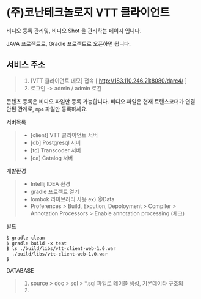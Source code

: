 # (주)코난테크놀로지 VTT 클라이언트

비디오 등록 관리및, 비디오 Shot 을 관리하는 페이지 입니다.

JAVA 프로젝트로, Gradle 프로젝트로 오픈하면 됩니다.

## 서비스 주소

> 1. [VTT 클라이언트 데모] 접속 [ http://183.110.246.21:8080/darc4/ ]
> 1. 로그인 -> admin / admin 로긴

콘텐츠 등록은 비디오 파일만 등록 가능합니다.
비디오 파일은 현재 트랜스코더가 연결안된 관계로, `mp4` 파일만 등록하세요.


서버목록
>- [client] VTT 클라이언트 서버 
>- [db] Postgresql 서버
>- [tc] Transcoder 서버
>- [ca] Catalog 서버


개발환경
>- Intellij IDEA 환경
>- gradle 프로젝트 열기
>- lombok 라이브러리 사용 ex) @Data 
>- Proferences > Build, Excution, Depoloyment > Compiler > Annotation Processors > Enable annotation processing (체크)

빌드
```
$ gradle clean
$ gradle build -x test
$ ls ./build/libs/vtt-client-web-1.0.war
  ./build/libs/vtt-client-web-1.0.war
$
```

DATABASE
> 1. source > doc > sql > *.sql 파일로 테이블 생성, 기본데이타 구조외
> 1.  
